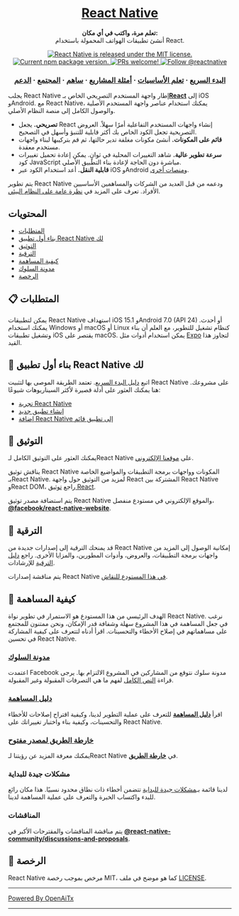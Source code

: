 <h1 align="center">
  <a href="https://reactnative.dev/">
    React Native
  </a>
</h1>

<p align="center">
  <strong>تعلم مرة، واكتب في أي مكان:</strong><br>
  أنشئ تطبيقات الهواتف المحمولة باستخدام React.
</p>

<p align="center">
  <a href="https://github.com/facebook/react-native/blob/HEAD/LICENSE">
    <img src="https://img.shields.io/badge/license-MIT-blue.svg" alt="React Native is released under the MIT license." />
  </a>
  <a href="https://www.npmjs.org/package/react-native">
    <img src="https://img.shields.io/npm/v/react-native?color=brightgreen&label=npm%20package" alt="Current npm package version." />
  </a>
  <a href="https://reactnative.dev/docs/contributing">
    <img src="https://img.shields.io/badge/PRs-welcome-brightgreen.svg" alt="PRs welcome!" />
  </a>
  <a href="https://twitter.com/intent/follow?screen_name=reactnative">
    <img src="https://img.shields.io/twitter/follow/reactnative.svg?label=Follow%20@reactnative" alt="Follow @reactnative" />
  </a>
</p>

<h3 align="center">
  <a href="https://reactnative.dev/docs/getting-started">البدء السريع</a>
  <span> · </span>
  <a href="https://reactnative.dev/docs/tutorial">تعلم الأساسيات</a>
  <span> · </span>
  <a href="https://reactnative.dev/showcase">أمثلة المشاريع</a>
  <span> · </span>
  <a href="https://reactnative.dev/docs/contributing">ساهم</a>
  <span> · </span>
  <a href="https://reactnative.dev/help">المجتمع</a>
  <span> · </span>
  <a href="https://github.com/facebook/react-native/blob/HEAD/.github/SUPPORT.md">الدعم</a>
</h3>

يجلب React Native إطار واجهة المستخدم التصريحي الخاص بـ[**React**][r] إلى iOS وAndroid. مع React Native، يمكنك استخدام عناصر واجهة المستخدم الأصلية والوصول الكامل إلى منصة النظام الأصلي.

- **تصريحي.** يجعل React إنشاء واجهات المستخدم التفاعلية أمرًا سهلاً. العروض التصريحية تجعل الكود الخاص بك أكثر قابلية للتنبؤ وأسهل في التصحيح.
- **قائم على المكونات.** أنشئ مكونات مغلفة تدير حالتها، ثم قم بتركيبها لبناء واجهات مستخدم معقدة.
- **سرعة تطوير عالية.** شاهد التغييرات المحلية في ثوانٍ. يمكن إعادة تحميل تغييرات كود JavaScript مباشرة دون الحاجة لإعادة بناء التطبيق الأصلي.
- **قابلية النقل.** أعد استخدام الكود عبر iOS وAndroid و[منصات أخرى][p].

يتم تطوير React Native ودعمه من قبل العديد من الشركات والمساهمين الأساسيين الأفراد. تعرف على المزيد في [نظرة عامة على النظام البيئي][e].

[r]: https://react.dev/
[p]: https://reactnative.dev/docs/out-of-tree-platforms
[e]: https://github.com/facebook/react-native/blob/HEAD/ECOSYSTEM.md

## المحتويات

- [المتطلبات](#-requirements)
- [بناء أول تطبيق React Native لك](#-building-your-first-react-native-app)
- [التوثيق](#-documentation)
- [الترقية](#-upgrading)
- [كيفية المساهمة](#-how-to-contribute)
- [مدونة السلوك](#code-of-conduct)
- [الرخصة](#-license)


## 📋 المتطلبات

يمكن لتطبيقات React Native استهداف iOS 15.1 وAndroid 7.0 (API 24) أو أحدث. يمكنك استخدام Windows أو macOS أو Linux كنظام تشغيل للتطوير، مع العلم أن بناء وتشغيل تطبيقات iOS يقتصر على macOS. يمكن استخدام أدوات مثل [Expo](https://expo.dev) لتجاوز هذا القيد.

## 🎉 بناء أول تطبيق React Native لك

اتبع [دليل البدء السريع](https://reactnative.dev/docs/getting-started). تعتمد الطريقة الموصى بها لتثبيت React Native على مشروعك. هنا يمكنك العثور على أدلة قصيرة لأكثر السيناريوهات شيوعًا:

- [تجربة React Native][hello-world]
- [إنشاء تطبيق جديد][new-app]
- [إضافة React Native إلى تطبيق قائم][existing]

[hello-world]: https://snack.expo.dev/@samples/hello-world
[new-app]: https://reactnative.dev/docs/getting-started
[existing]: https://reactnative.dev/docs/integration-with-existing-apps

## 📖 التوثيق

يمكنك العثور على التوثيق الكامل لـReact Native على [موقعنا الإلكتروني][docs].

يناقش توثيق React Native المكونات وواجهات برمجة التطبيقات والمواضيع الخاصة بـReact Native. لمزيد من التوثيق حول واجهة React المشتركة بين React Native وReact DOM، راجع [توثيق React][r-docs].

يتم استضافة مصدر توثيق React Native والموقع الإلكتروني في مستودع منفصل، [**@facebook/react-native-website**][repo-website].

[docs]: https://reactnative.dev/docs/getting-started
[r-docs]: https://react.dev/learn
[repo-website]: https://github.com/facebook/react-native-website

## 🚀 الترقية

قد يمنحك الترقية إلى إصدارات جديدة من React Native إمكانية الوصول إلى المزيد من واجهات برمجة التطبيقات، والعروض، وأدوات المطورين، والمزايا الأخرى. راجع [دليل الترقية][u] للإرشادات.

يتم مناقشة إصدارات React Native [في هذا المستودع للنقاش](https://github.com/reactwg/react-native-releases/discussions).

[u]: https://reactnative.dev/docs/upgrading
[repo-releases]: https://github.com/react-native-community/react-native-releases

## 👏 كيفية المساهمة

الهدف الرئيسي من هذا المستودع هو الاستمرار في تطوير نواة React Native. نرغب في جعل المساهمة في هذا المشروع سهلة وشفافة قدر الإمكان، ونحن ممتنون للمجتمع على مساهماتهم في إصلاح الأخطاء والتحسينات. اقرأ أدناه لتتعرف على كيفية المشاركة في تحسين React Native.

### [مدونة السلوك][code]

اعتمدت Facebook مدونة سلوك نتوقع من المشاركين في المشروع الالتزام بها.
يرجى قراءة [النص الكامل][code] لفهم ما هي التصرفات المقبولة وغير المقبولة.

[code]: https://code.fb.com/codeofconduct/

### [دليل المساهمة][contribute]

اقرأ [**دليل المساهمة**][contribute] للتعرف على عملية التطوير لدينا، وكيفية اقتراح إصلاحات للأخطاء والتحسينات، وكيفية بناء واختبار تغييراتك على React Native.

[contribute]: https://reactnative.dev/docs/contributing

### [خارطة الطريق لمصدر مفتوح][roadmap]

يمكنك معرفة المزيد عن رؤيتنا لـReact Native في [**خارطة الطريق**][roadmap].

[roadmap]: https://github.com/facebook/react-native/wiki/Roadmap

### مشكلات جيدة للبداية

لدينا قائمة بـ[مشكلات جيدة للبداية][gfi] تتضمن أخطاء ذات نطاق محدود نسبيًا. هذا مكان رائع للبدء واكتساب الخبرة والتعرف على عملية المساهمة لدينا.

[gfi]: https://github.com/facebook/react-native/labels/good%20first%20issue

### المناقشات

يتم مناقشة المناقشات والمقترحات الأكبر في [**@react-native-community/discussions-and-proposals**][repo-meta].

[repo-meta]: https://github.com/react-native-community/discussions-and-proposals

## 📄 الرخصة

React Native مرخص بموجب رخصة MIT، كما هو موضح في ملف [LICENSE][l].

[l]: https://github.com/facebook/react-native/blob/main/LICENSE

---

[Powered By OpenAiTx](https://github.com/OpenAiTx/OpenAiTx)

---